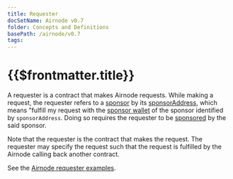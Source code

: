```yaml
---
title: Requester
docSetName: Airnode v0.7
folder: Concepts and Definitions
basePath: /airnode/v0.7
tags:
---
```


<!--TitleSpan>{{$frontmatter.folder}}</TitleSpan-->

# {{$frontmatter.title}}

<VersionWarning/>

<!--TocHeader /-->
<!--TOC class="table-of-contents" :include-level="[2,3]" /-->

A requester is a contract that makes Airnode requests. While making a request,
the requester refers to a [sponsor](sponsor.md) by its
[sponsorAddress](sponsor.md#sponsoraddress), which means "fulfill my request
with the [sponsor wallet](sponsor.md#sponsorwallet) of the sponsor identified by
`sponsorAddress`. Doing so requires the requester to be [sponsored](sponsor.md)
by the said sponsor.

Note that the requester is the contract that makes the request. The requester
may specify the request such that the request is fulfilled by the Airnode
calling back another contract.

See the
[Airnode requester examples](https://github.com/api3dao/airnode/tree/v0.7/packages/airnode-examples/contracts).
